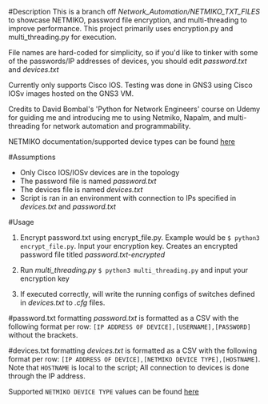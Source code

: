 #Description
This is a branch off *Network_Automation/NETMIKO_TXT_FILES* to showcase NETMIKO, password file encryption, and multi-threading to improve performance. This project primarily uses encryption.py and multi_threading.py for execution.

File names are hard-coded for simplicity, so if you'd like to tinker with some of the passwords/IP addresses of devices, you should edit *password.txt* and *devices.txt*

Currently only supports Cisco IOS. Testing was done in GNS3 using Cisco IOSv images hosted on the GNS3 VM.

Credits to David Bombal's 'Python for Network Engineers' course on Udemy for guiding me and introducing me to using Netmiko, Napalm, and multi-threading for network automation and programmability. 

NETMIKO documentation/supported device types can be found [here](https://github.com/ktbyers/netmiko)

#Assumptions
- Only Cisco IOS/IOSv devices are in the topology
- The password file is named *password.txt*
- The devices file is named *devices.txt*
- Script is ran in an environment with connection to IPs specified in *devices.txt* and *password.txt*


#Usage
1. Encrypt password.txt using encrypt_file.py. Example would be `$ python3 encrypt_file.py`. Input your encryption key. Creates an encrypted password file titled *password.txt-encrypted*

2. Run *multi_threading.py* `$ python3 multi_threading.py` and input your encryption key

3. If executed correctly, will write the running configs of switches defined in *devices.txt* to *.cfg* files.

#password.txt formatting
*password.txt* is formatted as a CSV with the following format per row:
`[IP ADDRESS OF DEVICE],[USERNAME],[PASSWORD]` without the brackets. 

#devices.txt formatting
*devices.txt* is formatted as a CSV with the following format per row:
`[IP ADDRESS OF DEVICE],[NETMIKO DEVICE TYPE],[HOSTNAME]`. Note that `HOSTNAME` is local to the script; All connection to devices is done through the IP address.

Supported `NETMIKO DEVICE TYPE` values can be found [here](https://github.com/ktbyers/netmiko/blob/develop/PLATFORMS.md)





